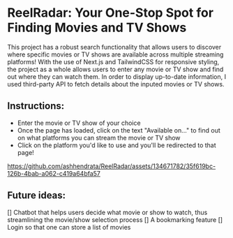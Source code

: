 # ReelRadar: Your One-Stop Spot for Finding Movies and TV Shows

This project has a robust search functionality that allows users to discover where specific movies or TV shows are available across multiple streaming platforms!
With the use of Next.js and TailwindCSS for responsive styling, the project as a whole allows users to enter any movie or TV show and find out where they can watch them.
In order to display up-to-date information, I used third-party API to fetch details about the inputed movies or TV shows.

## Instructions:
- Enter the movie or TV show of your choice
- Once the page has loaded, click on the text "Available on..." to find out on what platforms you can stream the movie or TV show
- Click on the platform you'd like to use and you'll be redirected to that page!


https://github.com/ashhendrata/ReelRadar/assets/134671782/35f619bc-126b-4bab-a062-c419a64bfa57


## Future ideas:
[] Chatbot that helps users decide what movie or show to watch, thus streamlining the movie/show selection process
[] A bookmarking feature
[] Login so that one can store a list of movies
